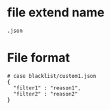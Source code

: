 # file extend name
`.json`
# File format
```
# case blacklist/custom1.json
{
  "filter1" : "reason1",
  "filter2" : "reason2"
}
```
